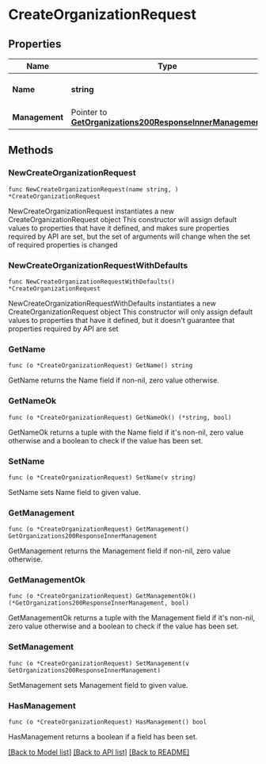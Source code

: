 # CreateOrganizationRequest

## Properties

Name | Type | Description | Notes
------------ | ------------- | ------------- | -------------
**Name** | **string** | The name of the organization | 
**Management** | Pointer to [**GetOrganizations200ResponseInnerManagement**](GetOrganizations200ResponseInnerManagement.md) |  | [optional] 

## Methods

### NewCreateOrganizationRequest

`func NewCreateOrganizationRequest(name string, ) *CreateOrganizationRequest`

NewCreateOrganizationRequest instantiates a new CreateOrganizationRequest object
This constructor will assign default values to properties that have it defined,
and makes sure properties required by API are set, but the set of arguments
will change when the set of required properties is changed

### NewCreateOrganizationRequestWithDefaults

`func NewCreateOrganizationRequestWithDefaults() *CreateOrganizationRequest`

NewCreateOrganizationRequestWithDefaults instantiates a new CreateOrganizationRequest object
This constructor will only assign default values to properties that have it defined,
but it doesn't guarantee that properties required by API are set

### GetName

`func (o *CreateOrganizationRequest) GetName() string`

GetName returns the Name field if non-nil, zero value otherwise.

### GetNameOk

`func (o *CreateOrganizationRequest) GetNameOk() (*string, bool)`

GetNameOk returns a tuple with the Name field if it's non-nil, zero value otherwise
and a boolean to check if the value has been set.

### SetName

`func (o *CreateOrganizationRequest) SetName(v string)`

SetName sets Name field to given value.


### GetManagement

`func (o *CreateOrganizationRequest) GetManagement() GetOrganizations200ResponseInnerManagement`

GetManagement returns the Management field if non-nil, zero value otherwise.

### GetManagementOk

`func (o *CreateOrganizationRequest) GetManagementOk() (*GetOrganizations200ResponseInnerManagement, bool)`

GetManagementOk returns a tuple with the Management field if it's non-nil, zero value otherwise
and a boolean to check if the value has been set.

### SetManagement

`func (o *CreateOrganizationRequest) SetManagement(v GetOrganizations200ResponseInnerManagement)`

SetManagement sets Management field to given value.

### HasManagement

`func (o *CreateOrganizationRequest) HasManagement() bool`

HasManagement returns a boolean if a field has been set.


[[Back to Model list]](../README.md#documentation-for-models) [[Back to API list]](../README.md#documentation-for-api-endpoints) [[Back to README]](../README.md)


